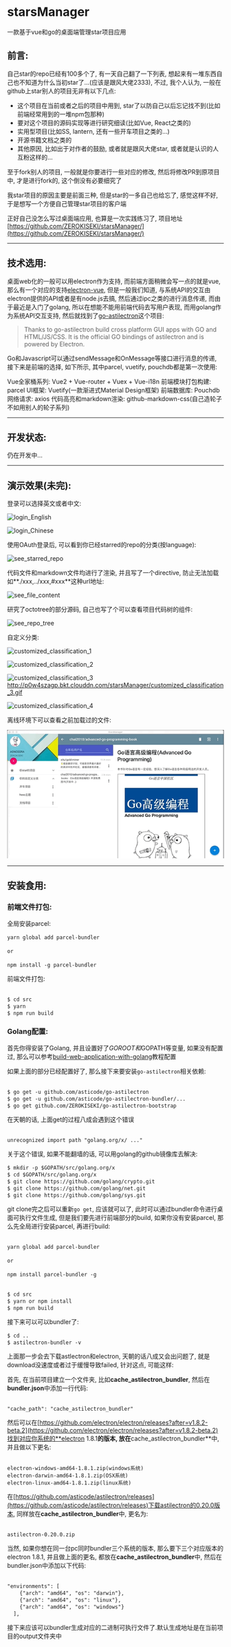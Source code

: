 # starsManager

一款基于vue和go的桌面端管理star项目应用

## 前言:

自己star的repo已经有100多个了, 有一天自己翻了一下列表, 想起来有一堆东西自己也不知道为什么当初star了...(应该是跟风大佬2333), 不过, 我个人认为, 一般在github上star别人的项目无非有以下几点:

- 这个项目在当前或者之后的项目中用到, star了以防自己以后忘记找不到(比如前端经常用到的一堆npm包那种)
- 要对这个项目的源码实现等进行研究细读(比如Vue, React之类的)
- 实用型项目(比如SS, lantern, 还有一些开车项目之类的...)
- 开源书籍文档之类的
- 其他原因, 比如出于对作者的鼓励, 或者就是跟风大佬star, 或者就是认识的人互粉这样的...

至于fork别人的项目, 一般就是你要进行一些对应的修改, 然后将修改PR到原项目中, 才是进行fork的, 这个倒没有必要细究了

我star项目的原因主要是前面三种, 但是star的一多自己也给忘了, 感觉这样不好, 于是想写一个方便自己管理star项目的客户端

正好自己没怎么写过桌面端应用, 也算是一次实践练习了, 项目地址[https://github.com/ZEROKISEKI/starsManager/](https://github.com/ZEROKISEKI/starsManager/)

---

## 技术选用:

桌面web化的一般可以用electron作为支持, 而前端方面稍微会写一点的就是vue, 那么有一个对应的支持[electron-vue](https://github.com/SimulatedGREG/electron-vue), 但是一般我们知道, 与系统API的交互由electron提供的API或者是有node.js去搞, 然后通过ipc之类的进行消息传递, 而由于最近是入门了golang, 所以在想能不能用前端代码去写用户表现, 而用golang作为系统API交互支持, 然后就找到了[go-astilectron](https://github.com/asticode/go-astilectron)这个项目:

> Thanks to go-astilectron build cross platform GUI apps with GO and HTML/JS/CSS. It is the official GO bindings of astilectron and is powered by Electron.

Go和Javascript可以通过sendMessage和OnMessage等接口进行消息的传递, 接下来是前端的选择, 如下所示, 其中parcel, vuetify, pouchdb都是第一次使用:

Vue全家桶系列: Vue2 + Vue-router + Vuex + Vue-i18n
前端模块打包构建: parcel
UI框架: Vuetify(一款渐进式Material Design框架)
前端数据库: Pouchdb
网络请求: axios
代码高亮和markdown渲染: github-markdown-css(自己造轮子不如用别人的轮子系列)

--- 

## 开发状态:

仍在开发中...

---

## 演示效果(未完):

登录可以选择英文或者中文:

![login_English](http://p0w4szagp.bkt.clouddn.com/starsManager/login_english.png)

![login_Chinese](http://p0w4szagp.bkt.clouddn.com/starsManager/login_chinese.png)

使用OAuth登录后, 可以看到你已经starred的repo的分类(按language):

![see_starred_repo](http://p0w4szagp.bkt.clouddn.com/starsManager/see_starred_repo.png)

代码文件和markdown文件均进行了渲染, 并且写了一个directive, 防止无法加载如**./xxx,../xxx,#xxx**这种url地址:

![see_file_content](http://p0w4szagp.bkt.clouddn.com/starsManager/see_file_content.png)

研究了octotree的部分源码, 自己也写了个可以查看项目代码树的组件:

![see_repo_tree](http://p0w4szagp.bkt.clouddn.com/starsManager/see_repo_tree.gif)

自定义分类:

![customized_classification_1](http://p0w4szagp.bkt.clouddn.com/starsManager/customized_classification_1.gif)

![customized_classification_2](http://p0w4szagp.bkt.clouddn.com/starsManager/customized_classification_2.gif)

![customized_classification_3]()http://p0w4szagp.bkt.clouddn.com/starsManager/customized_classification_3.gif

![customized_classification_4](http://p0w4szagp.bkt.clouddn.com/starsManager/customized_classification_4.gif)

离线环境下可以查看之前加载过的文件:

![offline](./pics/offline.gif)

---

## 安装食用:

### 前端文件打包:

全局安装parcel:  

```
yarn global add parcel-bundler

or

npm install -g parcel-bundler

```

前端文件打包:  

```

$ cd src
$ yarn 
$ npm run build

```

### Golang配置:

首先你得安装了Golang, 并且设置好了$GOROOT和$GOPATH等变量, 如果没有配置过, 那么可以参考[build-web-application-with-golang](https://github.com/astaxie/build-web-application-with-golang/)教程配置

如果上面的部分已经配置好了, 那么接下来要安装`go-astilectron`相关依赖:

```

$ go get -u github.com/asticode/go-astilectron
$ go get -u github.com/asticode/go-astilectron-bundler/...
$ go get github.com/ZEROKISEKI/go-astilectron-bootstrap

```

在天朝的话, 上面get的过程八成会遇到这个错误

```

unrecognized import path "golang.org/x/ ..."

```

关于这个错误, 如果不能翻墙的话, 可以用golang的github镜像库去解决:

```
$ mkdir -p $GOPATH/src/golang.org/x
$ cd $GOPATH/src/golang.org/x
$ git clone https://github.com/golang/crypto.git
$ git clone https://github.com/golang/net.git
$ git clone https://github.com/golang/sys.git

```

git clone完之后可以重新`go get`, 应该就可以了, 此时可以通过bundler命令进行桌面可执行文件生成, 但是我们要先进行前端部分的build, 如果你没有安装parcel, 那么先全局进行安装parcel, 再进行build:

```

yarn global add parcel-bundler

or 

npm install parcel-bundler -g

```

```

$ cd src
$ yarn or npm install
$ npm run build

```

接下来可以可以bundler了:

```
$ cd ..
$ astilectron-bundler -v

```

上面那一步会去下载astlectron和electron, 天朝的话八成又会出问题了, 就是download没速度或者过于缓慢导致failed, 针对这点, 可能这样:

首先, 在当前项目建立一个文件夹, 比如**cache_astilectron_bundler**, 然后在**bundler.json**中添加一行代码:

```

"cache_path": "cache_astilectron_bundler"

```

然后可以在[https://github.com/electron/electron/releases?after=v1.8.2-beta.2](https://github.com/electron/electron/releases?after=v1.8.2-beta.2)找到对应你系统的**electron 1.8.1**的版本, 放在**cache_astilectron_bundler**中, 并且做以下更名:

```

electron-windows-amd64-1.8.1.zip(windows系统)
electron-darwin-amd64-1.8.1.zip(OSX系统)
electron-linux-amd64-1.8.1.zip(linux系统)

```

在[https://github.com/asticode/astilectron/releases](https://github.com/asticode/astilectron/releases)下载astilectron的0.20.0版本, 同样放在**cache_astilectron_bundler**中, 更名为:

```

astilectron-0.20.0.zip

```

当然, 如果你想在同一台pc同时bundler三个系统的版本, 那么要下三个对应版本的electron 1.8.1, 并且做上面的更名, 都放在**cache_astilectron_bundler**中, 然后在bundler.json中添加以下代码:

```

"environments": [
    {"arch": "amd64", "os": "darwin"},
    {"arch": "amd64", "os": "linux"},
    {"arch": "amd64", "os": "windows"}
  ],

```

接下来应该可以bundler生成对应的二进制可执行文件了.默认生成地址是在当前项目的output文件夹中






